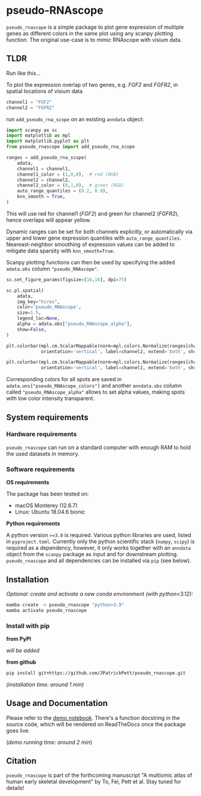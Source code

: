 # pseudo-RNAscope

`pseudo_rnascope` is a simple package to plot gene expression of multiple genes as different colors in the same plot using any scanpy plotting function.
The original use-case is to mimic RNAscope with visium data.

## TLDR

Run like this...

To plot the expression overlap of two genes, e.g. *FGF2* and *FGFR2*, in spatial locations of visium data

```python
channel1 = "FGF2"
channel2 = "FGFR2"
```

run `add_pseudo_rna_scope` on an existing `anndata` object:

```python
import scanpy as sc
import matplotlib as mpl
import matplotlib.pyplot as plt
from pseudo_rnascope import add_pseudo_rna_scope

ranges = add_pseudo_rna_scope(
    adata,
    channel1 = channel1,
    channel1_color = (1,0,0),  # red (RGB)
    channel2 = channel2,
    channel2_color = (0,1,0),  # green (RGB)
    auto_range_quantiles = (0.2, 0.9),
    knn_smooth = True,
)
```

This will use red for channel1 (*FGF2*) and green for channel2 (*FGFR2*), hence overlaps will appear yellow.

Dynamic ranges can be set for both channels explicitly, or automatically via upper and lower gene expression quantiles with `auto_range_quantiles`.
Neareast-neighbor smoothing of expression values can be added to mitigate data sparsity with `knn_smooth=True`.

Scanpy plotting functions can then be used by specifying the added `adata.obs` column `"pseudo_RNAscope"`.

```python
sc.set_figure_params(figsize=[16,16], dpi=75)

sc.pl.spatial(
    adata, 
    img_key="hires", 
    color='pseudo_RNAscope', 
    size=1.5,
    legend_loc=None,
    alpha = adata.obs["pseudo_RNAscope_alpha"],
    show=False,
)

plt.colorbar(mpl.cm.ScalarMappable(norm=mpl.colors.Normalize(ranges[channel2]["vmin"], ranges[channel2]["vmax"]), cmap='Greens'),
             orientation='vertical', label=channel2, extend='both', shrink=0.5, pad=-0.04)

plt.colorbar(mpl.cm.ScalarMappable(norm=mpl.colors.Normalize(ranges[channel1]["vmin"], ranges[channel1]["vmax"]), cmap='Reds'),
             orientation='vertical', label=channel1, extend='both', shrink=0.5, pad=0.03)
```

Corresponding colors for all spots are saved in `adata.uns["pseudo_RNAscope_colors"]` and another `anndata.obs` column called `"pseudo_RNAscope_alpha"` allows to set alpha values, making spots with low color intensity transparent.

## System requirements

### Hardware requirements

`pseudo_rnascope` can run on a standard computer with enough RAM to hold the used datasets in memory.

### Software requirements

**OS requirements**

The package has been tested on:

- macOS Monterey (12.6.7)
- Linux: Ubuntu 18.04.6 bionic

**Python requirements**

A python version `>=3.0` is required. 
Various python libraries are used, listed in `pyproject.toml`. 
Currently only the python scientific stack (`numpy`, `scipy`) is required as a dependency, however, it only works together with an `anndata` object from the `scanpy` package as input and for downstream plotting.
`pseudo_rnascope` and all dependencies can be installed via `pip` (see below).

## Installation

*Optional: create and activate a new conda environment (with python<3.12):*
```bash
mamba create -n pseudo_rnascope "python>3.9"
mamba activate pseudo_rnascope
```

### Install with pip

**from PyPI**

*will be added*

**from github**

```bash
pip install git+https://github.com/JPatrickPett/pseudo_rnascope.git
```

*(installation time: around 1 min)*

## Usage and Documentation

Please refer to the [demo notebook](notebooks/demo.ipynb). There's a function docstring in the source code, which will be rendered on ReadTheDocs once the package goes live.

(*demo running time: around 2 min*)

## Citation

`pseudo_rnascope` is part of the forthcoming manuscript "A multiomic atlas of human early skeletal development" by To, Fei, Pett et al. Stay tuned for details!

